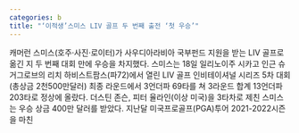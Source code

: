```yaml
---
categories: b
title: "‘이적생’스미스 LIV 골프 두 번째 출전 ‘첫 우승’"
---
```

캐머런 스미스(호주·사진·로이터)가 사우디아라비아 국부펀드 지원을 받는 LIV 골프로 옮긴 지 두 번째 대회 만에 우승을 차지했다. 스미스는 18일 일리노이주 시카고 인근 슈거그로브의 리치 하비스트팜스(파72)에서 열린 LIV 골프 인비테이셔널 시리즈 5차 대회(총상금 2천500만달러) 최종 라운드에서 3언더파 69타를 쳐 3라운드 합계 13언더파 203타로 정상에 올랐다. 더스틴 존슨, 피터 율라인(이상 미국)을 3타차로 제친 스미스는 우승 상금 400만 달러를 받았다. 지난달 미국프로골프(PGA)투어 2021-2022시즌을 마친